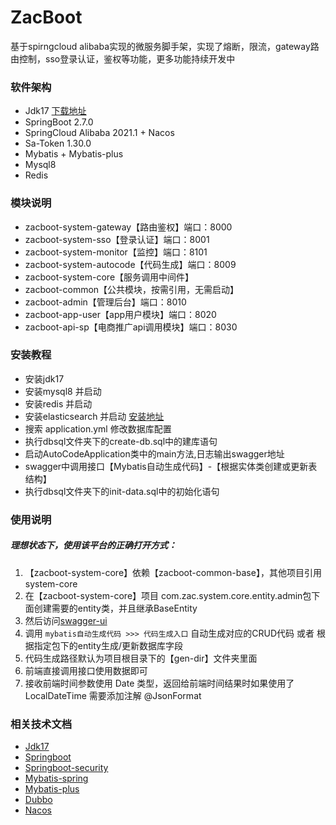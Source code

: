 # ZacBoot

基于spirngcloud alibaba实现的微服务脚手架，实现了熔断，限流，gateway路由控制，sso登录认证，鉴权等功能，更多功能持续开发中


### 软件架构
- Jdk17 [下载地址](https://www.oracle.com/java/technologies/javase-jdk17-downloads.html)
- SpringBoot 2.7.0
- SpringCloud Alibaba 2021.1 + Nacos
- Sa-Token 1.30.0
- Mybatis + Mybatis-plus
- Mysql8
- Redis

### 模块说明
- zacboot-system-gateway【路由鉴权】端口：8000
- zacboot-system-sso【登录认证】端口：8001
- zacboot-system-monitor【监控】端口：8101
- zacboot-system-autocode【代码生成】端口：8009
- zacboot-system-core【服务调用中间件】
- zacboot-common【公共模块，按需引用，无需启动】
- zacboot-admin【管理后台】端口：8010
- zacboot-app-user【app用户模块】端口：8020
- zacboot-api-sp【电商推广api调用模块】端口：8030

### 安装教程
- 安装jdk17
- 安装mysql8 并启动
- 安装redis 并启动
- 安装elasticsearch 并启动 [安装地址](https://artifacts.elastic.co/downloads/elasticsearch/elasticsearch-6.0.1.msi)
- 搜索 application.yml 修改数据库配置
- 执行dbsql文件夹下的create-db.sql中的建库语句
- 启动AutoCodeApplication类中的main方法,日志输出swagger地址
- swagger中调用接口【Mybatis自动生成代码】-【根据实体类创建或更新表结构】
- 执行dbsql文件夹下的init-data.sql中的初始化语句

### 使用说明
 ##### 理想状态下，使用该平台的正确打开方式：
 1. 【zacboot-system-core】依赖【zacboot-common-base】，其他项目引用system-core
 2. 在【zacboot-system-core】项目 com.zac.system.core.entity.admin包下面创建需要的entity类，并且继承BaseEntity
 3. 然后访问[swagger-ui](http://localhost:9088/swagger-ui/index.html)
 4. 调用 `mybatis自动生成代码 >>> 代码生成入口` 自动生成对应的CRUD代码 或者 根据指定包下的entity生成/更新数据库字段
 5. 代码生成路径默认为项目根目录下的【gen-dir】文件夹里面
 6. 前端直接调用接口使用数据即可
 7. 接收前端时间参数使用 Date 类型，返回给前端时间结果时如果使用了 LocalDateTime 需要添加注解 @JsonFormat

### 相关技术文档
- [Jdk17](https://www.oracle.com/java/technologies/javase-jdk17-downloads.html)
- [Springboot](https://docs.spring.io/spring-boot/docs/current/reference/htmlsingle/)
- [Springboot-security](https://docs.spring.io/spring-boot/docs/current/reference/htmlsingle/#boot-features-security)
- [Mybatis-spring](http://mybatis.org/spring/zh/)
- [Mybatis-plus](https://baomidou.com/guide/)
- [Dubbo](http://dubbo.apache.org/zh-cn/docs/user/quick-start.html)
- [Nacos](https://nacos.io/zh-cn/docs/quick-start.html)





